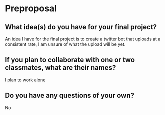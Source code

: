 # Preproposal

## What idea(s) do you have for your final project?

An idea I have for the final project is to create a twitter bot that uploads at a consistent rate, I am unsure of what the upload will be yet.

## If you plan to collaborate with one or two classmates, what are their names?

I plan to work alone

## Do you have any questions of your own?

No
